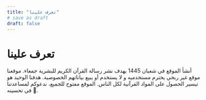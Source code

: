 ```yaml
---
title: "تعرف علينا"
# save as draft
draft: false
---
```


# تعرف علينا
أنشأ الموقع في شعبان 1445 بهدف نشر رسالة القرآن الكريم للبشرية جمعاء. موقعنا موقع غير ربحي يحترم مستخدميه و لا يستخدم أو يبيع بياناتهم الخصوصية. هدفنا الوحيد هو تيسير الحصول على المواد القرآنية لكل الناس. الموقع مفتوح للجميع، ندعوكم لمساعدتنا في تحسينه 🙂.
